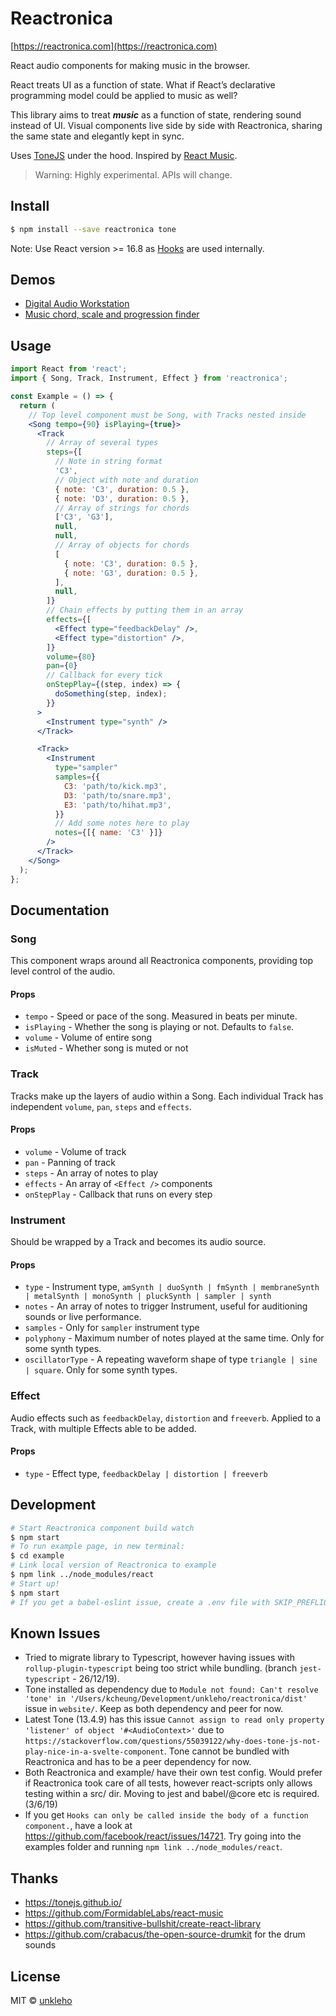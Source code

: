 # Reactronica

[https://reactronica.com](https://reactronica.com)

React audio components for making music in the browser.

React treats UI as a function of state. What if React’s declarative programming model could be applied to music as well?

This library aims to treat **_music_** as a function of state, rendering sound instead of UI. Visual components live side by side with Reactronica, sharing the same state and elegantly kept in sync.

Uses [ToneJS](https://tonejs.github.io/) under the hood. Inspired by [React Music](https://github.com/FormidableLabs/react-music).

> Warning: Highly experimental. APIs will change.

## Install

```bash
$ npm install --save reactronica tone
```

Note: Use React version >= 16.8 as [Hooks](https://reactjs.org/docs/hooks-intro.html) are used internally.

## Demos

- [Digital Audio Workstation](https://reactronica.com/daw)
- [Music chord, scale and progression finder](https://music-toolbox.now.sh)

## Usage

```jsx
import React from 'react';
import { Song, Track, Instrument, Effect } from 'reactronica';

const Example = () => {
  return (
    // Top level component must be Song, with Tracks nested inside
    <Song tempo={90} isPlaying={true}>
      <Track
        // Array of several types
        steps={[
          // Note in string format
          'C3',
          // Object with note and duration
          { note: 'C3', duration: 0.5 },
          { note: 'D3', duration: 0.5 },
          // Array of strings for chords
          ['C3', 'G3'],
          null,
          null,
          // Array of objects for chords
          [
            { note: 'C3', duration: 0.5 },
            { note: 'G3', duration: 0.5 },
          ],
          null,
        ]}
        // Chain effects by putting them in an array
        effects={[
          <Effect type="feedbackDelay" />,
          <Effect type="distortion" />,
        ]}
        volume={80}
        pan={0}
        // Callback for every tick
        onStepPlay={(step, index) => {
          doSomething(step, index);
        }}
      >
        <Instrument type="synth" />
      </Track>

      <Track>
        <Instrument
          type="sampler"
          samples={{
            C3: 'path/to/kick.mp3',
            D3: 'path/to/snare.mp3',
            E3: 'path/to/hihat.mp3',
          }}
          // Add some notes here to play
          notes={[{ name: 'C3' }]}
        />
      </Track>
    </Song>
  );
};
```

## Documentation

### Song

This component wraps around all Reactronica components, providing top level control of the audio.

#### Props

- `tempo` - Speed or pace of the song. Measured in beats per minute.
- `isPlaying` - Whether the song is playing or not. Defaults to `false`.
- `volume` - Volume of entire song
- `isMuted` - Whether song is muted or not

### Track

Tracks make up the layers of audio within a Song. Each individual Track has independent `volume`, `pan`, `steps` and `effects`.

#### Props

- `volume` - Volume of track
- `pan` - Panning of track
- `steps` - An array of notes to play
- `effects` - An array of `<Effect />` components
- `onStepPlay` - Callback that runs on every step

### Instrument

Should be wrapped by a Track and becomes its audio source.

#### Props

- `type` - Instrument type, `amSynth | duoSynth | fmSynth | membraneSynth | metalSynth | monoSynth | pluckSynth | sampler | synth`
- `notes` - An array of notes to trigger Instrument, useful for auditioning sounds or live performance.
- `samples` - Only for `sampler` instrument type
- `polyphony` - Maximum number of notes played at the same time. Only for some synth types.
- `oscillatorType` - A repeating waveform shape of type `triangle | sine | square`. Only for some synth types.

### Effect

Audio effects such as `feedbackDelay`, `distortion` and `freeverb`. Applied to a Track, with multiple Effects able to be added.

#### Props

- `type` - Effect type, `feedbackDelay | distortion | freeverb`

## Development

```bash
# Start Reactronica component build watch
$ npm start
# To run example page, in new terminal:
$ cd example
# Link local version of Reactronica to example
$ npm link ../node_modules/react
# Start up!
$ npm start
# If you get a babel-eslint issue, create a .env file with SKIP_PREFLIGHT_CHECK=true in ./example
```

## Known Issues

- Tried to migrate library to Typescript, however having issues with `rollup-plugin-typescript` being too strict while bundling. (branch `jest-typescript` - 26/12/19).
- Tone installed as dependency due to `Module not found: Can't resolve 'tone' in '/Users/kcheung/Development/unkleho/reactronica/dist'` issue in `website/`. Keep as both dependency and peer for now.
- Latest Tone (13.4.9) has this issue `Cannot assign to read only property 'listener' of object '#<AudioContext>'` due to `https://stackoverflow.com/questions/55039122/why-does-tone-js-not-play-nice-in-a-svelte-component`. Tone cannot be bundled with Reactronica and has to be a peer dependency for now.
- Both Reactronica and example/ have their own test config. Would prefer if Reactronica took care of all tests, however react-scripts only allows testing within a src/ dir. Moving to jest and babel/@core etc is required. (3/6/19)
- If you get `Hooks can only be called inside the body of a function component.`, have a look at https://github.com/facebook/react/issues/14721. Try going into the examples folder and running `npm link ../node_modules/react`.

## Thanks

- https://tonejs.github.io/
- https://github.com/FormidableLabs/react-music
- https://github.com/transitive-bullshit/create-react-library
- https://github.com/crabacus/the-open-source-drumkit for the drum sounds

## License

MIT © [unkleho](https://github.com/unkleho)
